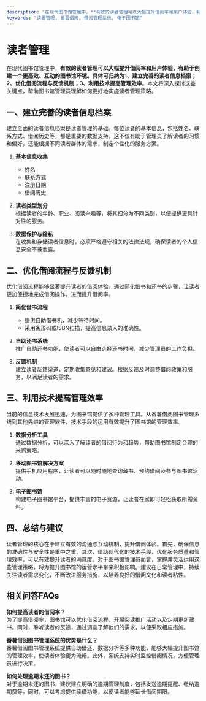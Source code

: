 ```yaml
---
description: "在现代图书馆管理中，**有效的读者管理可以大幅提升借阅率和用户体验，有助于创建一个更高效、互动的图书馆环境。具体可归纳为1、建立完善的读者信息档案；2、优化借阅流程与反馈机制；3、利用技术提高管理效率**。本文将深入探讨这些关键点，帮助图书馆管理员理解如何更好地实施读者管理策略。"
keywords: "读者管理, 番薯借阅, 借阅管理系统, 电子图书馆"
---
```

# 读者管理

在现代图书馆管理中，**有效的读者管理可以大幅提升借阅率和用户体验，有助于创建一个更高效、互动的图书馆环境。具体可归纳为1、建立完善的读者信息档案；2、优化借阅流程与反馈机制；3、利用技术提高管理效率**。本文将深入探讨这些关键点，帮助图书馆管理员理解如何更好地实施读者管理策略。

## 一、建立完善的读者信息档案

建立全面的读者信息档案是读者管理的基础。每位读者的基本信息，包括姓名、联系方式、借阅历史等，都是重要的数据支持，这不仅有助于管理员了解读者的习惯和偏好，还能根据不同读者群体的需求，制定个性化的服务方案。

1. **基本信息收集**  
   - 姓名
   - 联系方式
   - 注册日期
   - 借阅历史

2. **读者类型划分**  
   根据读者的年龄、职业、阅读兴趣等，将其细分为不同类别，以便提供更具针对性的服务。

3. **数据保护与隐私**  
   在收集和存储读者信息时，必须严格遵守相关的法律法规，确保读者的个人信息安全不被泄露。

## 二、优化借阅流程与反馈机制

优化借阅流程能够显著提升读者的借阅体验。通过简化借书和还书的步骤，让读者更加便捷地完成借阅操作，进而提升借阅率。

1. **简化借书流程**  
   - 提供自助借书机，减少等待时间。
   - 采用条形码或ISBN扫描，提高信息录入的准确性。

2. **自助还书系统**  
   推广自助还书功能，使读者可以自由选择还书时间，减少管理员的工作负担。

3. **反馈机制**  
   建立读者反馈渠道，定期收集意见和建议。根据反馈及时调整借阅政策和服务，以满足读者的需求。

## 三、利用技术提高管理效率

当前的信息技术发展迅速，为图书馆提供了多种管理工具。从番薯借阅图书管理系统到其他先进的管理软件，技术手段的运用有效提升了图书馆的管理效率。

1. **数据分析工具**  
   通过数据分析，可以深入了解读者的借阅行为和趋势，帮助图书馆制定合理的采购策略。

2. **移动图书馆解决方案**  
   提供手机应用程序，让读者可以随时随地查询藏书、预约借阅及参与图书馆活动。

3. **电子图书馆**  
   构建电子图书馆平台，提供丰富的电子资源，让读者在家即可轻松获取所需资料。

## 四、总结与建议

读者管理的核心在于建立有效的沟通与互动机制，提升借阅体验。首先，确保信息的准确性与安全性是重中之重。其次，借助现代化的技术手段，优化服务质量和管理效率，可以有效提升读者的满意度。对于图书馆管理员而言，掌握并灵活运用这些管理策略，将为提升图书馆的运营水平带来积极影响。建议在日常管理中，持续关注读者需求变化，不断改进服务措施，以培养良好的借阅文化和读者粘性。

## 相关问答FAQs

**如何提高读者的借阅率？**  
为了提高借阅率，图书馆可以优化借阅流程、开展阅读推广活动以及定期更新藏书。同时，聆听读者的反馈，通过调查了解他们的需求，以便采取相应措施。

**番薯借阅图书管理系统的优势是什么？**  
番薯借阅图书管理系统提供自助借还、数据分析等多种功能，能够大幅提升图书馆的管理效率，使读者体验更为流畅。此外，系统支持实时监控借阅情况，方便管理员进行决策。

**如何处理逾期未还的图书？**  
对于逾期未还的图书，建议建立明确的逾期管理制度，包括发送逾期提醒、缴纳逾期费等。同时，可以考虑提供续借功能，以便读者能够延长借阅期限。
